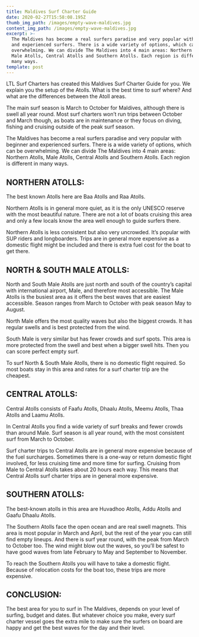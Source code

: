 ```yaml
---
title: Maldives Surf Charter Guide
date: 2020-02-27T15:58:08.195Z
thumb_img_path: /images/empty-wave-maldives.jpg
content_img_path: /images/empty-wave-maldives.jpg
excerpt: >-
  The Maldives has become a real surfers paradise and very popular with beginner
  and experienced surfers. There is a wide variety of options, which can be
  overwhelming. We can divide The Maldives into 4 main areas: Northern Atolls,
  Male Atolls, Central Atolls and Southern Atolls. Each region is different in
  many ways.
template: post
---
```

LTL Surf Charters has created this Maldives Surf Charter Guide for you. We explain you the setup of the Atolls. What is the best time to surf where? And what are the differences between the Atoll areas.

The main surf season is March to October for Maldives, although there is swell all year round. Most surf charters won’t run trips between October and March though, as boats are in maintenance or they focus on diving, fishing and cruising outside of the peak surf season.

The Maldives has become a real surfers paradise and very popular with beginner and experienced surfers. There is a wide variety of options, which can be overwhelming. We can divide The Maldives into 4 main areas: Northern Atolls, Male Atolls, Central Atolls and Southern Atolls. Each region is different in many ways.

## **NORTHERN ATOLLS:**

The best known Atolls here are Baa Atolls and Raa Atolls.

Northern Atolls is in general more quiet, as it is the only UNESCO reserve with the most beautiful nature. There are not a lot of boats cruising this area and only a few locals know the area well enough to guide surfers there.

Northern Atolls is less consistent but also very uncrowded. It’s popular with SUP riders and longboarders. Trips are in general more expensive as a domestic flight might be included and there is extra fuel cost for the boat to get there.

## **NORTH & SOUTH MALE ATOLLS:**

North and South Male Atolls are just north and south of the country’s capital with international airport, Male, and therefore most accessible. The Male Atolls is the busiest area as it offers the best waves that are easiest accessible. Season ranges from March to October with peak season May to August.

North Male offers the most quality waves but also the biggest crowds. It has regular swells and is best protected from the wind.

South Male is very similar but has fewer crowds and surf spots. This area is more protected from the swell and best when a bigger swell hits. Then you can score perfect empty surf.

To surf North & South Male Atolls, there is no domestic flight required. So most boats stay in this area and rates for a surf charter trip are the cheapest.

## **CENTRAL ATOLLS:**

Central Atolls consists of Faafu Atolls, Dhaalu Atolls, Meemu Atolls, Thaa Atolls and Laamu Atolls.

In Central Atolls you find a wide variety of surf breaks and fewer crowds than around Male. Surf season is all year round, with the most consistent surf from March to October.

Surf charter trips to Central Atolls are in general more expensive because of the fuel surcharges. Sometimes there is a one-way or return domestic flight involved, for less cruising time and more time for surfing. Cruising from Male to Central Atolls takes about 20 hours each way. This means that Central Atolls surf charter trips are in general more expensive.

## **SOUTHERN ATOLLS:**

The best-known atolls in this area are Huvadhoo Atolls, Addu Atolls and Gaafu Dhaalu Atolls.

The Southern Atolls face the open ocean and are real swell magnets. This area is most popular in March and April, but the rest of the year you can still find empty lineups. And there is surf year round, with the peak from March to October too. The wind might blow out the waves, so you’ll be safest to have good waves from late February to May and September to November.

To reach the Southern Atolls you will have to take a domestic flight. Because of relocation costs for the boat too, these trips are more expensive.

## **CONCLUSION:**

The best area for you to surf in The Maldives, depends on your level of surfing, budget and dates. But whatever choice you make, every surf charter vessel goes the extra mile to make sure the surfers on board are happy and get the best waves for the day and their level.

